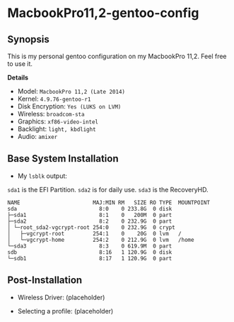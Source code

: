 # MacbookPro11,2-gentoo-config

## Synopsis
This is my personal gentoo configuration on my MacbookPro 11,2. Feel free to use it.

**Details**
* Model: `MacbookPro 11,2 (Late 2014)`
* Kernel: `4.9.76-gentoo-r1`
* Disk Encryption: `Yes (LUKS on LVM)`
* Wireless: `broadcom-sta`
* Graphics: `xf86-video-intel`
* Backlight: `light, kbdlight`
* Audio: `amixer`

## Base System Installation
* My `lsblk` output:

`sda1` is the EFI Partition. `sda2` is for daily use. `sda3` is the RecoveryHD.

```
NAME                       MAJ:MIN RM   SIZE RO TYPE  MOUNTPOINT
sda                          8:0    0 233.8G  0 disk
├─sda1                       8:1    0   200M  0 part
├─sda2                       8:2    0 232.9G  0 part
│ └─root_sda2-vgcrypt-root 254:0    0 232.9G  0 crypt
│   ├─vgcrypt-root         254:1    0    20G  0 lvm   /
│   └─vgcrypt-home         254:2    0 212.9G  0 lvm   /home
└─sda3                       8:3    0 619.9M  0 part
sdb                          8:16   1 120.9G  0 disk
└─sdb1                       8:17   1 120.9G  0 part
```


## Post-Installation
* Wireless Driver:
(placeholder)

* Selecting a profile:
(placeholder)


